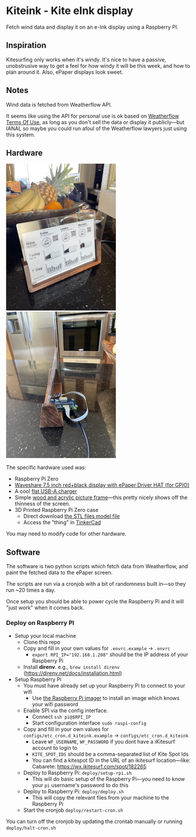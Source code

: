 # Kiteink - Kite eInk display

Fetch wind data and display it on an e-Ink display
using a Raspberry PI.

## Inspiration

Kitesurfing only works when it's windy. It's nice to have a passive, unobstrusive
way to get a feel for how windy it will be this week, and how to plan around it.
Also, ePaper displays look sweet.

## Notes

Wind data is fetched from Weatherflow API.

It seems like using the API for personal use is ok based on [Weatherflow Terms Of Use][1],
as long as you don't sell the data or display it publicly—but IANAL so maybe you could
run afoul of the Weatherflow lawyers just using this system.

[1]: https://help.weatherflow.com/hc/en-us/articles/206504298-Terms-of-Use


## Hardware

<img src="assets/front-v1.jpg" width=300 /> 
<img src="assets/side-v1.jpg" width=300 /> 

The specific hardware used was:

- Raspberry Pi Zero
- [Waveshare 7.5 inch red+black display with ePaper Driver HAT (for GPIO)][2]
- A cool [flat USB-A charger][3]
- Simple [wood and acrylic picture frame][4]—this pretty nicely shows off the thinness of the screen.
- 3D Printed Raspberry Pi Zero case
  - Direct download [the STL files model file][5]
  - Access the "thing" in [TinkerCad][6]

You may need to modify code for other hardware.

[2]: https://www.amazon.com/gp/product/B075YP81JR
[3]: https://www.amazon.com/dp/product/B07MNR1TKD
[4]: https://www.amazon.com/gp/product/B086Y8F55B
[5]: assets/ePaper_Hat_v1.0.stl
[6]: https://www.tinkercad.com/things/cVSj39HFrdb

## Software

The software is two python scripts which fetch data from Weatherflow, and paint
the fetched data to the ePaper screen.

The scripts are run via a cronjob with a bit of randomness built in—so they run
~20 times a day.

Once setup you should be able to power cycle the Raspberry Pi and it will "just work"
when it comes back.

### Deploy on Raspberry PI

- Setup your local machine
  - Clone this repo
  - Copy and fill in your own values for `.envrc.example` -> `.envrc`
    - `export RPI_IP="192.168.1.208"` should be the IP address of your Raspberry Pi
  - Install **direnv**. e.g., `brew install direnv` (https://direnv.net/docs/installation.html)
- Setup Raspberry Pi
  - You must have already set up your Raspberry Pi to connect to your wifi
    - Use [the Raspberry Pi imager](https://www.raspberrypi.com/software/) to install an image which knows your wifi password 
  - Enable SPI via the config interface. 
    - Connect `ssh pi@$RPI_IP`
    - Start configuration interface `sudo raspi-config`
  - Copy and fill in your own values for `configs/etc_cron.d_kiteink.example` -> `configs/etc_cron.d_kiteink`
    - Leave `WF_USERNAME`, `WF_PASSWORD` if you dont have a iKitesurf account to login to
    - `KITE_SPOT_IDS` should be a comma-separated list of Kite Spot Ids
    - You can find a kitespot ID in the URL of an ikitesurf location—like: Cabarete: https://wx.ikitesurf.com/spot/182265
  - Deploy to Raspberry Pi: `deploy/setup-rpi.sh`
    - This will do basic setup of the Raspberry Pi—you need to know your `pi` username's password to do this
  - Deploy to Raspberry Pi: `deploy/deploy.sh`
    - This will copy the relevant files from your machine to the Raspberry Pi
  - Start the cronjob `deploy/restart-cron.sh`

You can turn off the cronjob by updating the crontab manually or running `deploy/halt-cron.sh`

